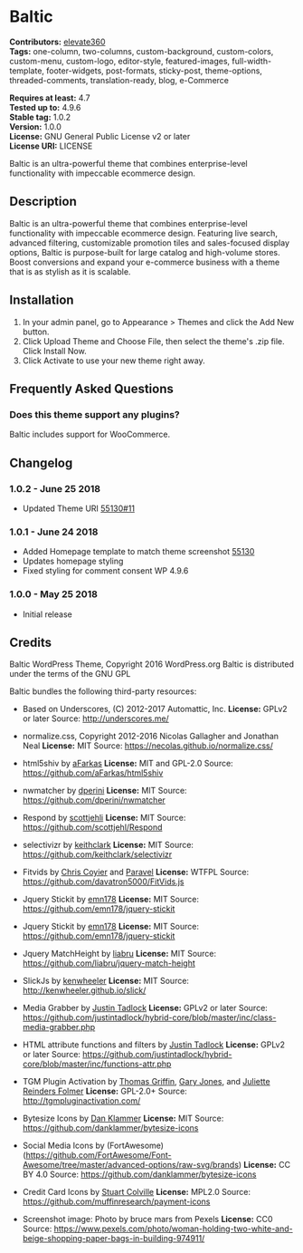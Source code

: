 # Baltic #

**Contributors:** [elevate360](https://profiles.wordpress.org/elevate360)  
**Tags:**  one-column, two-columns, custom-background, custom-colors, custom-menu, custom-logo, editor-style, featured-images, full-width-template, footer-widgets, post-formats, sticky-post, theme-options, threaded-comments, translation-ready, blog, e-Commerce  

**Requires at least:** 4.7  
**Tested up to:** 4.9.6  
**Stable tag:** 1.0.2  
**Version:** 1.0.0  
**License:** GNU General Public License v2 or later  
**License URI:** LICENSE  

Baltic is an ultra-powerful theme that combines enterprise-level functionality with impeccable ecommerce design.

## Description ##

Baltic is an ultra-powerful theme that combines enterprise-level functionality with impeccable ecommerce design. Featuring live search, advanced filtering, customizable promotion tiles and sales-focused display options, Baltic is purpose-built for large catalog and high-volume stores. Boost conversions and expand your e-commerce business  with a theme that is as stylish as it is scalable.

## Installation ##

1. In your admin panel, go to Appearance > Themes and click the Add New button.
2. Click Upload Theme and Choose File, then select the theme's .zip file. Click Install Now.
3. Click Activate to use your new theme right away.

## Frequently Asked Questions ##

### Does this theme support any plugins? ###

Baltic includes support for WooCommerce.

## Changelog ##

### 1.0.2 - June 25 2018 ###
* Updated Theme URI [55130#11](https://themes.trac.wordpress.org/ticket/55130#comment:11)

### 1.0.1 - June 24 2018 ###
* Added Homepage template to match theme screenshot [55130](https://themes.trac.wordpress.org/ticket/55130#comment:6)
* Updates homepage styling
* Fixed styling for comment consent WP 4.9.6

### 1.0.0 - May 25 2018 ###
* Initial release

## Credits ##

Baltic WordPress Theme, Copyright 2016 WordPress.org
Baltic is distributed under the terms of the GNU GPL

Baltic bundles the following third-party resources:

- Based on Underscores, (C) 2012-2017 Automattic, Inc.
**License:** GPLv2 or later
Source: http://underscores.me/

- normalize.css, Copyright 2012-2016 Nicolas Gallagher and Jonathan Neal
**License:** MIT
Source: https://necolas.github.io/normalize.css/

- html5shiv by [aFarkas](https://github.com/aFarkas)
**License:** MIT and GPL-2.0
Source: https://github.com/aFarkas/html5shiv

- nwmatcher by [dperini](https://github.com/dperini)
**License:** MIT
Source: https://github.com/dperini/nwmatcher

- Respond by [scottjehli](https://github.com/scottjehli)
**License:** MIT
Source: https://github.com/scottjehl/Respond

- selectivizr by [keithclark](https://github.com/keithclark)
**License:** MIT
Source: https://github.com/keithclark/selectivizr

- Fitvids by [Chris Coyier](http://chriscoyier.net/) and [Paravel](http://paravelinc.com/)
**License:** WTFPL
Source: https://github.com/davatron5000/FitVids.js

- Jquery Stickit by [emn178](https://github.com/emn178)
**License:** MIT
Source: https://github.com/emn178/jquery-stickit

- Jquery Stickit by [emn178](https://github.com/emn178)
**License:** MIT
Source: https://github.com/emn178/jquery-stickit

- Jquery MatchHeight by [liabru](https://github.com/liabru)
**License:** MIT
Source: https://github.com/liabru/jquery-match-height

- SlickJs by [kenwheeler](http://kenwheeler.github.io/)
**License:** MIT
Source: http://kenwheeler.github.io/slick/

- Media Grabber by [Justin Tadlock](https://justintadlock.com/)
**License:** GPLv2 or later
Source: https://github.com/justintadlock/hybrid-core/blob/master/inc/class-media-grabber.php

- HTML attribute functions and filters by [Justin Tadlock](https://justintadlock.com/)
**License:** GPLv2 or later
Source: https://github.com/justintadlock/hybrid-core/blob/master/inc/functions-attr.php

- TGM Plugin Activation by [Thomas Griffin](https://thomasgriffin.io/), [Gary Jones](https://github.com/GaryJones), and [Juliette Reinders Folmer](https://github.com/jrfnl)
**License:** GPL-2.0+
Source: http://tgmpluginactivation.com/

- Bytesize Icons by [Dan Klammer](https://github.com/danklammer)
**License:** MIT
Source: https://github.com/danklammer/bytesize-icons

- Social Media Icons by (FortAwesome)(https://github.com/FortAwesome/Font-Awesome/tree/master/advanced-options/raw-svg/brands)
**License:** CC BY 4.0
Source: https://github.com/danklammer/bytesize-icons

- Credit Card Icons by [Stuart Colville](https://github.com/muffinresearch)
**License:** MPL2.0
Source: https://github.com/muffinresearch/payment-icons

* Screenshot image: Photo by bruce mars from Pexels
**License:** CC0
Source: https://www.pexels.com/photo/woman-holding-two-white-and-beige-shopping-paper-bags-in-building-974911/
